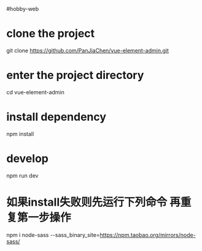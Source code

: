 #hobby-web
# clone the project
git clone https://github.com/PanJiaChen/vue-element-admin.git

# enter the project directory
cd vue-element-admin

# install dependency
npm install

# develop
npm run dev

# 如果install失败则先运行下列命令 再重复第一步操作
npm i node-sass --sass_binary_site=https://npm.taobao.org/mirrors/node-sass/  